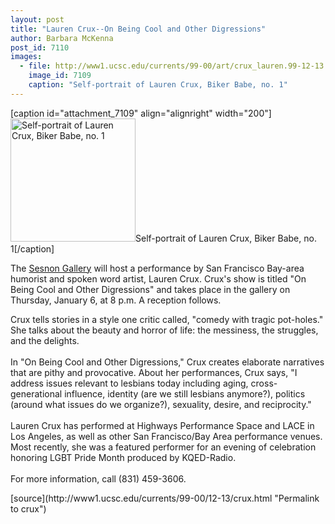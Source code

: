 ```yaml
---
layout: post
title: "Lauren Crux--On Being Cool and Other Digressions"
author: Barbara McKenna
post_id: 7110
images:
  - file: http://www1.ucsc.edu/currents/99-00/art/crux_lauren.99-12-13.200.jpeg
    image_id: 7109
    caption: "Self-portrait of Lauren Crux, Biker Babe, no. 1"
---
```


[caption id="attachment_7109" align="alignright" width="200"]<a href="http://localhost/mysite/wp-content/uploads/1999/12/crux_lauren.99-12-13.200.jpeg"><img class="size-full wp-image-7109" src="http://localhost/mysite/wp-content/uploads/1999/12/crux_lauren.99-12-13.200.jpeg" alt="Self-portrait of Lauren Crux, Biker Babe, no. 1" width="200" height="197" /></a>Self-portrait of Lauren Crux, Biker Babe, no. 1[/caption]
<p>
  The <a href="http://arts.ucsc.edu/sesnon">Sesnon Gallery</a> will host a performance by San Francisco Bay-area humorist and spoken word artist, Lauren Crux. Crux's show is titled "On Being Cool and Other Digressions" and takes place in the gallery on Thursday, January 6, at 8 p.m. A reception follows.
</p>Crux tells stories in a style one critic called, "comedy with tragic pot-holes." She talks about the beauty and horror of life: the messiness, the struggles, and the delights.<br>
<br>
In "On Being Cool and Other Digressions," Crux creates elaborate narratives that are pithy and provocative. About her performances, Crux says, "I address issues relevant to lesbians today including aging, cross-generational influence, identity (are we still lesbians anymore?), politics (around what issues do we organize?), sexuality, desire, and reciprocity."<br>
<br>
Lauren Crux has performed at Highways Performance Space and LACE in Los Angeles, as well as other San Francisco/Bay Area performance venues. Most recently, she was a featured performer for an evening of celebration honoring LGBT Pride Month produced by KQED-Radio.<br>
<br>
For more information, call (831) 459-3606.
<p>

</p>
[source](http://www1.ucsc.edu/currents/99-00/12-13/crux.html "Permalink to crux")

